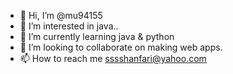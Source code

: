 - 👋 Hi, I’m @mu94155
- 👀 I’m interested in java..
- 🌱 I’m currently learning java & python
- 💞️ I’m looking to collaborate on making web apps.
- 📫 How to reach me sssshanfari@yahoo.com

<!---
mu94155/mu94155 is a ✨ special ✨ repository because its `README.md` (this file) appears on your GitHub profile.
You can click the Preview link to take a look at your changes.
--->
